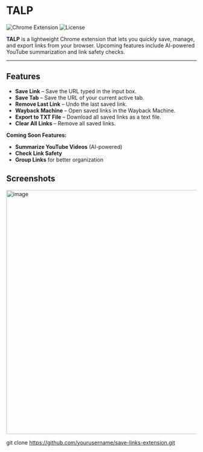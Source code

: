 # TALP

![Chrome Extension](https://img.shields.io/badge/Chrome-Extension-blue?logo=google-chrome)
![License](https://img.shields.io/badge/License-MIT-green)

**TALP** is a lightweight Chrome extension that lets you quickly save, manage, and export links from your browser. Upcoming features include AI-powered YouTube summarization and link safety checks.

---

## Features

- **Save Link** – Save the URL typed in the input box.  
- **Save Tab** – Save the URL of your current active tab.  
- **Remove Last Link** – Undo the last saved link.  
- **Wayback Machine** – Open saved links in the Wayback Machine.  
- **Export to TXT File** – Download all saved links as a text file.  
- **Clear All Links** – Remove all saved links.  

**Coming Soon Features:**

- **Summarize YouTube Videos** (AI-powered)  
- **Check Link Safety**  
- **Group Links** for better organization  


## Screenshots
<img width="768" height="645" alt="image" src="https://github.com/user-attachments/assets/e82e2fff-5277-4d74-9c9b-5068622fa03c" />

   git clone https://github.com/yourusername/save-links-extension.git


